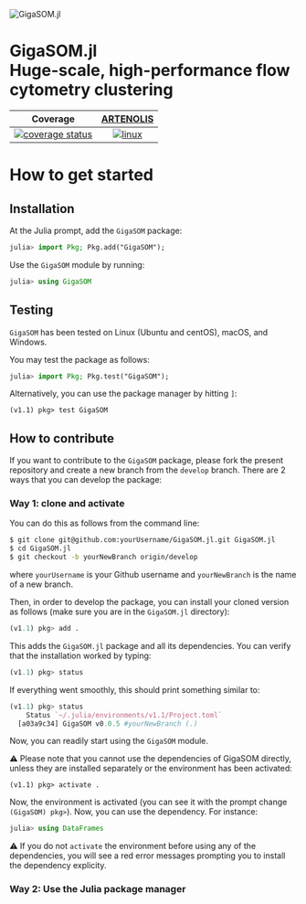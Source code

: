 ![GigaSOM.jl](https://prince.lcsb.uni.lu/GigaSOM.jl/img/logo-GigaSOM.jl.png?maxAge=0)

# GigaSOM.jl <br> Huge-scale, high-performance flow cytometry clustering


| **Coverage** | **[ARTENOLIS](http://opencobra.github.io/artenolis)** |
|:------------:|:--------------------------:|
| [![coverage status](http://codecov.io/github/LCSB-BioCore/GigaSOM.jl/coverage.svg?branch=master)](http://codecov.io/github/LCSB-BioCore/GigaSOM.jl?branch=master) | [![linux](https://prince.lcsb.uni.lu/jenkins/job/GigaSOM.jl-branches-auto-linux/badge/icon)](https://prince.lcsb.uni.lu/jenkins/job/GigaSOM.jl-branches-auto-linux/) |

# How to get started

## Installation

At the Julia prompt, add the `GigaSOM` package:

```julia
julia> import Pkg; Pkg.add("GigaSOM");
```

Use the `GigaSOM` module by running:

```julia
julia> using GigaSOM
```

## Testing

`GigaSOM` has been tested on Linux (Ubuntu and centOS), macOS, and Windows.

You may test the package as follows:

```julia
julia> import Pkg; Pkg.test("GigaSOM");
```

Alternatively, you can use the package manager by hitting `]`:

```
(v1.1) pkg> test GigaSOM
```

## How to contribute

If you want to contribute to the `GigaSOM` package, please fork the present repository and create a new branch from the `develop` branch.
There are 2 ways that you can develop the package:

### Way 1: clone and activate

You can do this as follows from the command line:
```bash
$ git clone git@github.com:yourUsername/GigaSOM.jl.git GigaSOM.jl
$ cd GigaSOM.jl
$ git checkout -b yourNewBranch origin/develop
```
where `yourUsername` is your Github username and `yourNewBranch` is the name of a new branch.

Then, in order to develop the package, you can install your cloned version as follows (make sure you are in the `GigaSOM.jl` directory):
```julia
(v1.1) pkg> add .
```
This adds the `GigaSOM.jl` package and all its dependencies. You can verify that the installation worked by typing:
```julia
(v1.1) pkg> status
```
If everything went smoothly, this should print something similar to:
```julia
(v1.1) pkg> status
    Status `~/.julia/environments/v1.1/Project.toml`
  [a03a9c34] GigaSOM v0.0.5 #yourNewBranch (.)
```
Now, you can readily start using the `GigaSOM` module.

:warning: Please note that you cannot use the dependencies of GigaSOM directly, unless they are installed separately or the environment has been activated:
```
(v1.1) pkg> activate .
```
Now, the environment is activated (you can see it with the prompt change `(GigaSOM) pkg>`). Now, you can use the dependency. For instance:
```julia
julia> using DataFrames
```
:warning: If you do not  `activate` the environment before using any of the dependencies, you will see a red error messages prompting you to install the dependency explicity.

### Way 2: Use the Julia package manager